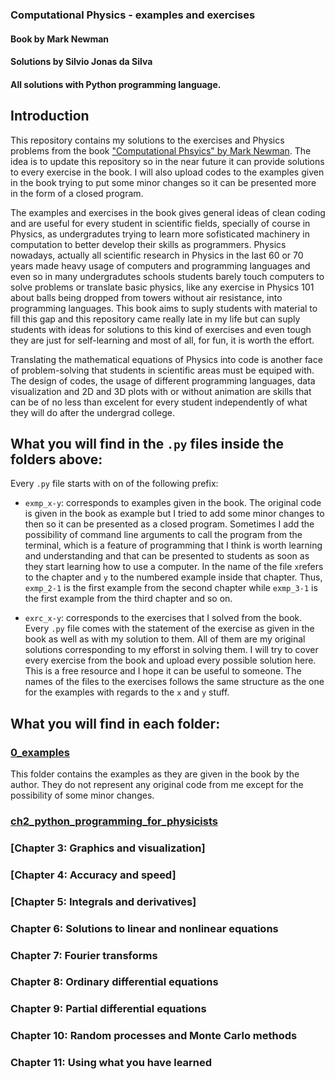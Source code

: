 ### Computational Physics - examples and exercises

#### Book by Mark Newman
#### Solutions by Silvio Jonas da Silva
#### All solutions with Python programming language.

## Introduction

This repository contains my solutions to the exercises and Physics problems from the book ["Computational Phsyics" by Mark Newman](https://public.websites.umich.edu/~mejn/cp/).
The idea is to update this repository so in the near future it can provide solutions to every exercise in the book. I will also upload codes to the examples given in the book trying to put some minor changes so it can be presented more in the form of a closed program. 

The examples and exercises in the book gives general ideas of clean coding and are useful for every student in scientific fields, specially of course in Physics, as undergradutes trying to learn more sofisticated machinery in computation to better develop their skills as programmers. Physics nowadays, actually all scientific research in Physics in the last 60 or 70 years made heavy usage of computers and programming languages and even so in many undergradutes schools students barely touch computers to solve problems or translate basic physics, like any exercise in Physics 101 about balls being dropped from towers without air resistance, into programming languages. This book aims to suply students with material to fill this gap and this repository came really late in my life but can suply students with ideas for solutions to this kind of exercises and even tough they are just for self-learning and most of all, for fun, it is worth the effort.

Translating the mathematical equations of Physics into code is another face of problem-solving that students in scientific areas must be equiped with. The design of codes, the usage of different programming languages, data visualization and 2D and 3D plots with or without animation are skills that can be of no less than excelent for every student independently of what they will do after the undergrad college.

## What you will find in the `.py` files inside the folders above:

Every `.py` file starts with on of the following prefix:

- `exmp_x-y`: corresponds to examples given in the book. The original code is given in the book as example but I tried to add some minor changes to then so it can be presented as a closed program. Sometimes I add the possibility of command line arguments to call the program from the terminal, which is a feature of programming that I think is worth learning and understanding and that can be presented to students as soon as they start learning how to use a computer. In the name of the file `x`refers to the chapter and `y` to the numbered example inside that chapter. Thus, `exmp_2-1` is the first example from the second chapter while `exmp_3-1` is the first example from the third chapter and so on.

- `exrc_x-y`: corresponds to the exercises that I solved from the book. Every `.py` file comes with the statement of the exercise as given in the book as well as with my solution to them. All of them are my original solutions corresponding to my efforst in solving them. I will try to cover every exercise from the book and upload every possible solution here. This is a free resource and I hope it can be useful to someone. The names of the files to the exercises follows the same structure as the one for the examples with regards to the `x` and `y` stuff.  

## What you will find in each folder:

### [0_examples](https://github.com/silvio-sjsj/computational_physics/tree/main/0_examples)
This folder contains the examples as they are given in the book by the author. They do not represent any original code from me except for the possibility of some minor changes.

### [ch2_python_programming_for_physicists](https://github.com/silvio-sjsj/computational_physics/tree/main/ch2_python_programming_for_physicists) 

### [Chapter 3: Graphics and visualization]

### [Chapter 4: Accuracy and speed]

### [Chapter 5: Integrals and derivatives]

### Chapter 6: Solutions to linear and nonlinear equations

### Chapter 7: Fourier transforms

### Chapter 8: Ordinary differential equations

### Chapter 9: Partial differential equations

### Chapter 10: Random processes and Monte Carlo methods

### Chapter 11: Using what you have learned

